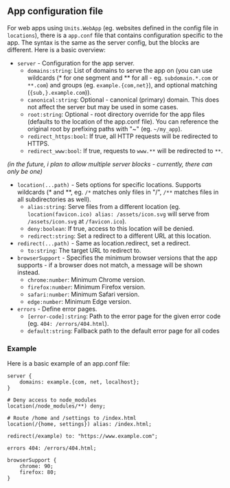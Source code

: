 ## App configuration file
For web apps using `Units.WebApp` (eg. websites defined in the config file in `locations`), there is a `app.conf` file that contains configuration specific to the app.
The syntax is the same as the server config, but the blocks are different.
Here is a basic overview:

- `server` - Configuration for the app server.
    - `domains:string`: List of domains to serve the app on (you can use wildcards (* for one segment and ** for all - eg. `subdomain.*.com` or `**.com`) and groups (eg. `example.{com,net}`), and optional matching (`{sub,}.example.com`)).
    - `canonical:string`: Optional - canonical (primary) domain. This does not affect the server but may be used in some cases.
    - `root:string`: Optional - root directory override for the app files (defaults to the location of the app.conf file). You can reference the original root by prefixing paths with "~" (eg. `~/my_app`).
    - `redirect_https:bool`: If true, all HTTP requests will be redirected to HTTPS.
    - `redirect_www:bool`: If true, requests to `www.**` will be redirected to `**`.

*(in the future, i plan to allow multiple server blocks - currently, there can only be one)*
- `location(...path)` - Sets options for specific locations. Supports wildcards (* and **, eg. `/*` matches only files in "/", `/**` matches files in all subdirectories as well).
    - `alias:string`: Serve files from a different location (eg. `location(favicon.ico) alias: /assets/icon.svg` will serve from `/assets/icon.svg` at `/favicon.ico`).
    - `deny:boolean`: If true, access to this location will be denied.
    - `redirect:string`: Set a redirect to a different URL at this location.
- `redirect(...path)` - Same as location.redirect, set a redirect.
    - `to:string`: The target URL to redirect to.
- `browserSupport` - Specifies the minimum browser versions that the app supports - if a browser does not match, a message will be shown instead.
    - `chrome:number`: Minimum Chrome version.
    - `firefox:number`: Minimum Firefox version.
    - `safari:number`: Minimum Safari version.
    - `edge:number`: Minimum Edge version.
- `errors` - Define error pages.
    - `[error-code]:string`: Path to the error page for the given error code (eg. `404: /errors/404.html`).
    - `default:string`: Fallback path to the default error page for all codes

### Example
Here is a basic example of an app.conf file:

```nginx
server {
    domains: example.{com, net, localhost};
}

# Deny access to node_modules
location(/node_modules/**) deny;

# Route /home and /settings to /index.html
location(/{home, settings}) alias: /index.html;

redirect(/example) to: "https://www.example.com";

errors 404: /errors/404.html;

browserSupport {
    chrome: 90;
    firefox: 80;
}
```
